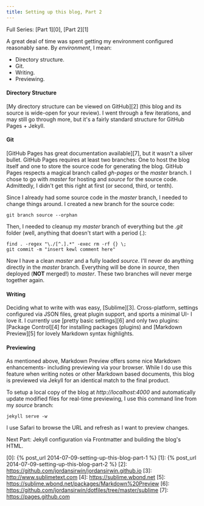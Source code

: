 ```yaml
---
title: Setting up this blog, Part 2
---
```


Full Series: [Part 1][0], [Part 2][1]

A great deal of time was spent getting my environment configured reasonably sane. By _environment_, I mean:

* Directory structure.
* Git.
* Writing.
* Previewing.


#### Directory Structure ####

[My directory structure can be viewed on GitHub][2] (this blog and its source is wide-open for your review). I went through a few iterations, and may still go through more, but it's a fairly standard structure for GitHub Pages + Jekyll.


#### Git ####

[GitHub Pages has great documentation available][7], but it wasn't a silver bullet. GitHub Pages requires at least two branches: One to host the blog itself and one to store the source code for generating the blog. GitHub Pages respects a magical branch called _gh-pages_ or the _master_ branch. I chose to go with _master_ for hosting and _source_ for the source code. Admittedly, I didn't get this right at first (or second, third, or tenth). 

Since I already had some source code in the _master_ branch, I needed to change things around. I created a new branch for the source code:

    git branch source --orphan

Then, I needed to cleanup my _master_ branch of everything but the _.git_ folder (well, anything that doesn't start with a period (.):

    find . -regex "\./[^.].*" -exec rm -rf {} \;
    git commit -m "insert kewl comment here"

Now I have a clean _master_ and a fully loaded _source_. I'll never do anything directly in the _master_ branch. Everything will be done in _source_, then deployed (**NOT** merged!) to _master_. These two branches will never merge together again. 


#### Writing ####

Deciding what to write with was easy, [Sublime][3]. Cross-platform, settings configured via JSON files, great plugin support, and sports a minimal UI- I love it. I currently use [pretty basic settings][6] and only two plugins: [Package Control][4] for installing packages (plugins) and [Markdown Preview][5] for lovely Markdown syntax highlights.


#### Previewing ####

As mentioned above, Markdown Preview offers some nice Markdown enhancements- including previewing via your browser. While I do use this feature when writing notes or other Markdown based documents, this blog is previewed via Jekyll for an identical match to the final product. 

To setup a local copy of the blog at _http://localhost:4000_ and automatically update modified files for real-time previewing, I use this command line from my _source_ branch:

    jekyll serve -w

I use Safari to browse the URL and refresh as I want to preview changes.


Next Part: Jekyll configuration via Frontmatter and building the blog's HTML.



[0]: {% post_url 2014-07-09-setting-up-this-blog-part-1 %}
[1]: {% post_url 2014-07-09-setting-up-this-blog-part-2 %}
[2]: https://github.com/jordansirwin/jordansirwin.github.io
[3]: http://www.sublimetext.com
[4]: https://sublime.wbond.net
[5]: https://sublime.wbond.net/packages/Markdown%20Preview
[6]: https://github.com/jordansirwin/dotfiles/tree/master/sublime
[7]: https://pages.github.com
